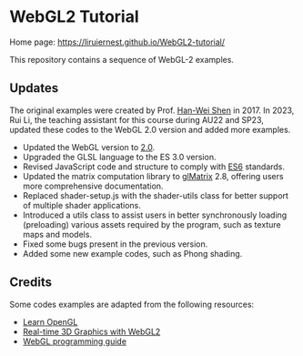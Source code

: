 # WebGL2 Tutorial

Home page: https://liruiernest.github.io/WebGL2-tutorial/

This repository contains a sequence of WebGL-2 examples.

## Updates

The original examples were created by Prof. [Han-Wei Shen](https://han-wei-shen.github.io/) in 2017. In 2023, Rui Li, the teaching assistant for this course during AU22 and SP23, updated these codes to the WebGL 2.0 version and added more examples.

* Updated the WebGL version to [2.0](https://registry.khronos.org/webgl/specs/latest/2.0/).
* Upgraded the GLSL language to the ES 3.0 version.
* Revised JavaScript code and structure to comply with [ES6](https://www.w3schools.com/js/js_es6.asp) standards.
* Updated the matrix computation library to [glMatrix](https://glmatrix.net/docs/) 2.8, offering users more comprehensive documentation.
* Replaced shader-setup.js with the shader-utils class for better support of multiple shader applications.
* Introduced a utils class to assist users in better synchronously loading (preloading) various assets required by the program, such as texture maps and models.
* Fixed some bugs present in the previous version.
* Added some new example codes, such as Phong shading.

## Credits 

Some codes examples are adapted from the following resources:

* [Learn OpenGL](https://learnopengl.com/)
* [Real-time 3D Graphics with WebGL2](https://www.packtpub.com/product/real-time-3d-graphics-with-webgl-2-second-edition/9781788629690)
* [WebGL programming guide](https://sites.google.com/site/webglbook/)




